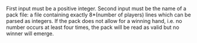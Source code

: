 First input must be a positive integer.
Second input must be the name of a pack file: a file containing exactly 8*(number of players) lines which can be parsed as integers. If the pack does not allow for a winning hand, i.e. no number occurs at least four times, the pack will be read as valid but no winner will emerge.
